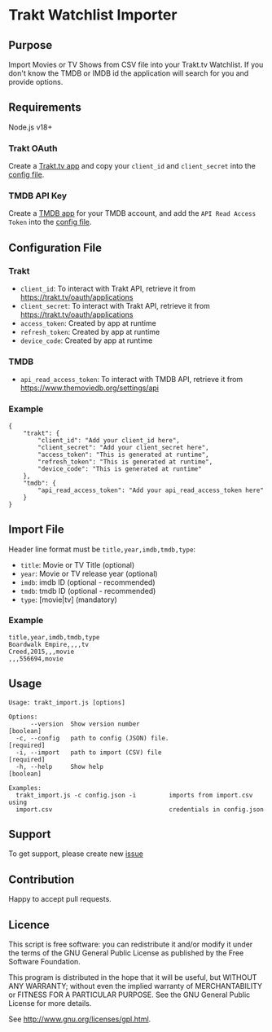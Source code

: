 # Trakt Watchlist Importer

## Purpose
Import Movies or TV Shows from CSV file into your Trakt.tv Watchlist.
If you don't know the TMDB or IMDB id the application will search for you and provide options.

## Requirements
Node.js v18+

### Trakt OAuth
Create a [Trakt.tv app](https://trakt.tv/oauth/applications) and copy your ``client_id`` and ``client_secret`` into the [config file](#trakt).

### TMDB API Key
Create a [TMDB app](https://www.themoviedb.org/settings/api) for your TMDB account, and add the ``API Read Access Token`` into the [config file](#tmdb).

## Configuration File

### Trakt 
 * ``client_id``: To interact with Trakt API, retrieve it from https://trakt.tv/oauth/applications 
 * ``client_secret``: To interact with Trakt API, retrieve it from  https://trakt.tv/oauth/applications
 * ``access_token``: Created by app at runtime
 * ``refresh_token``: Created by app at runtime
 * ``device_code``: Created by app at runtime

### TMDB
 * ``api_read_access_token``: To interact with TMDB API, retrieve it from https://www.themoviedb.org/settings/api

### Example
```
{
    "trakt": {
        "client_id": "Add your client_id here",
        "client_secret": "Add your client_secret here",
        "access_token": "This is generated at runtime",
        "refresh_token": "This is generated at runtime",
        "device_code": "This is generated at runtime"
    },
    "tmdb": {
        "api_read_access_token": "Add your api_read_access_token here"
    }
}
```

## Import File
Header line format must be ```title,year,imdb,tmdb,type```:
* ``title``: Movie or TV Title (optional)
* ``year``: Movie or TV release year (optional)
* ``imdb``: imdb ID (optional - recommended)
* ``tmdb``: tmdb ID (optional - recommended)
* ``type``: [movie|tv] (mandatory)


### Example
```
title,year,imdb,tmdb,type
Boardwalk Empire,,,,tv
Creed,2015,,,movie
,,,556694,movie
```

## Usage
```text
Usage: trakt_import.js [options]

Options:
      --version  Show version number                                   [boolean]
  -c, --config   path to config (JSON) file.                          [required]
  -i, --import   path to import (CSV) file                            [required]
  -h, --help     Show help                                             [boolean]

Examples:
  trakt_import.js -c config.json -i         imports from import.csv using
  import.csv                                credentials in config.json
```

## Support
To get support, please create new [issue](https://github.com/MalachiMcintosh/traktImporter/issues)

## Contribution
Happy to accept pull requests.

## Licence
This script is free software:  you can redistribute it and/or  modify  it under  the  terms  of the  GNU  General  Public License  as published by the Free Software Foundation.

This program is distributed in the hope  that it will be  useful, but WITHOUT ANY WARRANTY; without even the  implied warranty of MERCHANTABILITY or FITNESS FOR A PARTICULAR PURPOSE. See the GNU General Public License for more details.

See <http://www.gnu.org/licenses/gpl.html>.

